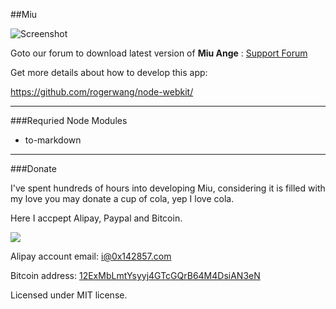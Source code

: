 ##Miu

![Screenshot](https://miu.0x142857.com/img/miu-full-look.png)

Goto our forum to download latest version of **Miu Ange** : [Support Forum](https://miu.0x142857.com/forum)

Get more details about how to develop this app:

https://github.com/rogerwang/node-webkit/

---

###Requried Node Modules

- to-markdown

---

###Donate

I've spent hundreds of hours into developing Miu, considering it is filled with my love you may donate a cup of cola, yep I love cola.

Here I accpept Alipay, Paypal and Bitcoin.

[![](https://www.paypalobjects.com/en_US/i/btn/btn_donate_LG.gif)](https://www.paypal.com/cgi-bin/webscr?cmd=_xclick&business=i%400x142857%2ecom&lc=C2&amount=10%2e00&currency_code=USD&button_subtype=services&bn=PP%2dBuyNowBF%3abtn_donate_LG%2egif%3aNonHosted)

Alipay account email: i@0x142857.com

Bitcoin address: [12ExMbLmtYsyyj4GTcGQrB64M4DsiAN3eN](http://blockexplorer.com/address/12ExMbLmtYsyyj4GTcGQrB64M4DsiAN3eN)

Licensed under MIT license.